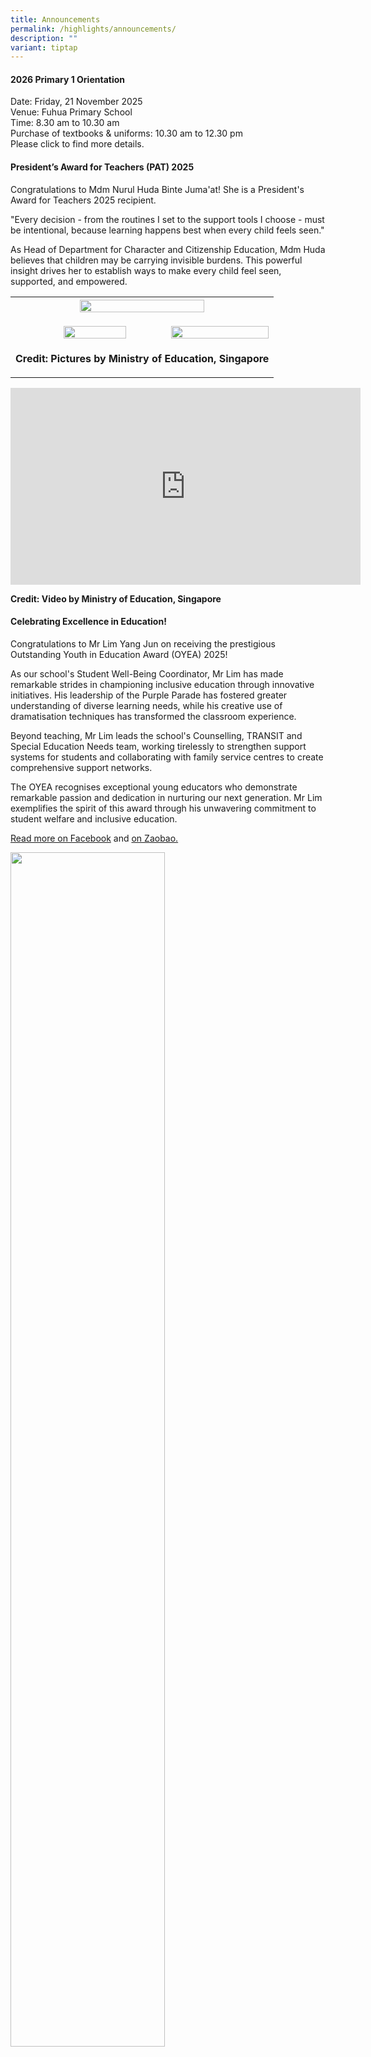 ```yaml
---
title: Announcements
permalink: /highlights/announcements/
description: ""
variant: tiptap
---
```

<h4>2026 Primary 1 Orientation</h4>
<p>Date: Friday, 21 November 2025
<br>Venue: Fuhua Primary School
<br>Time: 8.30 am to 10.30 am
<br>Purchase of textbooks &amp; uniforms: 10.30 am to 12.30 pm
<br>Please click to find more details.</p>
<p></p>
<h4>President’s Award for Teachers (PAT) 2025</h4>
<p>Congratulations to Mdm Nurul Huda Binte Juma'at! She is a President's
Award for Teachers 2025 recipient.</p>
<p>"Every decision - from the routines I set to the support tools I choose
- must be intentional, because learning happens best when every child feels
seen."</p>
<p>As Head of Department for Character and Citizenship Education, Mdm Huda
believes that children may be carrying invisible burdens. This powerful
insight drives her to establish ways to make every child feel seen, supported,
and empowered.</p>
<table style="minWidth: 75px">
<colgroup>
<col>
<col>
<col>
</colgroup>
<tbody>
<tr>
<th rowspan="1" colspan="3">
<div class="isomer-image-wrapper">
<img style="width: 70%;" height="auto" width="100%" alt="" src="/images/Highlights/Announcements/PAT25_Ms_Nurul_Huda_solo_2_edit.jpg">
</div>
</th>
</tr>
<tr>
<td rowspan="1" colspan="1">
<p></p>
</td>
<td rowspan="1" colspan="1">
<p></p>
<div class="isomer-image-wrapper">
<img style="width: 80%;" height="auto" width="100%" alt="" src="/images/Highlights/Announcements/PAT25_Ms_Nurul_Huda_colleagues_3_resize.jpg">
</div>
</td>
<td rowspan="1" colspan="1">
<p></p>
<div class="isomer-image-wrapper">
<img style="width: 100%" height="auto" width="100%" alt="" src="/images/Highlights/Announcements/PAT25_Ms_Nurul_Huda_students_2.jpg">
</div>
</td>
</tr>
<tr>
<td rowspan="1" colspan="3">
<p><strong>Credit: Pictures by Ministry of Education, Singapore</strong>
</p>
</td>
</tr>
</tbody>
</table>
<div class="iframe-wrapper">
<iframe height="315" width="560" allowfullscreen="true" frameborder="0" src="https://www.youtube.com/embed/168j8sfMR18?si=5Eii4gTHrZQksBeT"></iframe>
</div>
<p><strong>Credit: Video by Ministry of Education, Singapore</strong>
</p>
<h4>Celebrating Excellence in Education!</h4>
<p>Congratulations to Mr Lim Yang Jun on receiving the prestigious Outstanding
Youth in Education Award (OYEA) 2025!</p>
<p>As our school's Student Well-Being Coordinator, Mr Lim has made remarkable
strides in championing inclusive education through innovative initiatives.
His leadership of the Purple Parade has fostered greater understanding
of diverse learning needs, while his creative use of dramatisation techniques
has transformed the classroom experience.</p>
<p>Beyond teaching, Mr Lim leads the school's Counselling, TRANSIT and Special
Education Needs team, working tirelessly to strengthen support systems
for students and collaborating with family service centres to create comprehensive
support networks.</p>
<p>The OYEA recognises exceptional young educators who demonstrate remarkable
passion and dedication in nurturing our next generation. Mr Lim exemplifies
the spirit of this award through his unwavering commitment to student welfare
and inclusive education.</p>
<p><a href="https://www.facebook.com/story.php?story_fbid=1191412666355217&amp;id=100064594847808&amp;mibextid=wwXIfr&amp;rdid=Ne0a5JSxftwkrr93#" rel="noopener nofollow" target="_blank">Read more on Facebook</a> and
<a href="https://www.zaobao.com.sg/news/singapore/story20250709-7111924" rel="noopener nofollow" target="_blank">on Zaobao.</a>
</p>
<p></p>
<div class="isomer-image-wrapper">
<img style="width: 70%;" height="auto" width="100%" alt="" src="/images/Highlights/Announcements/oyea_2025.jpg">
</div>
<p></p>
<table style="minWidth: 25px">
<colgroup>
<col>
</colgroup>
<tbody>
<tr>
<td rowspan="1" colspan="1">
<h4><strong>Nomination for 2025 Distinguished Chinese Language Teachers Awards</strong></h4>
</td>
</tr>
</tbody>
</table>
<table style="minWidth: 25px">
<colgroup>
<col>
</colgroup>
<tbody>
<tr>
<td rowspan="1" colspan="1">
<p>Organised by Lianhe Zaobao (ZB) and ZBSchools, the awards aim to give
due recognition to deserving Chinese Language (CL) teachers who have shown
exemplary efforts toward the teaching of Chinese language and culture in
the past year. The awards also affirm the efforts of teachers who have
successfully inculcated in their students an appreciation for Chinese language
and culture.</p>
<p>The Distinguished Chinese Language Teachers Awards 2025 is co-organised
by Singapore Centre for Chinese Language, The Society of Chinese Education
Singapore, Singapore Chinese Teachers’ Union and Singapore Middle School
Chinese Teachers’ Association, with support from the Ministry of Education.
All CL teachers from primary and secondary schools, pre-universities and
junior colleges are eligible for nomination (except for past winners).
Winners will be presented with a trophy and cash prize of $1,500 each.</p>
<p></p>
<div class="isomer-image-wrapper">
<img style="width: 100%" height="auto" width="100%" alt="" src="/images/Highlights/Announcements/cl2.png">
</div>
</td>
</tr>
</tbody>
</table>
<div class="isomer-image-wrapper">
<img style="width: 40%;" height="auto" width="100%" alt="" src="/images/Highlights/Announcements/CL.png">
</div>
<h4><strong>Call for Nominations: Arif Budiman Malay Language Teacher Award 2025</strong></h4>
<p>The <strong><em>Arif Budiman Malay Language Teacher Award</em></strong> (AGAB)
2025 is an annual award jointly organised by the Malay Language Council,
Singapore (MBMS), Malay Language Teachers’ Association (PGBM), Berita Harian
(BH) and Malay Language Learning and Promotion Committee (MLLPC).</p>
<p>This award recognises outstanding Malay Language teachers who have made
significant contributions to the teaching and learning of the Malay Language
in our school.</p>
<p>We would like to invite students and parents to nominate Malay Language
teachers from our school for the awards, as an affirmation and encouragement
to them.</p>
<p>To nominate, please use the <strong>QR code</strong> below or <strong>click </strong>
<a href="https://go.gov.sg/agab2025" rel="noopener nofollow" target="_blank">here</a>. Kindly note that the closing date for nomination is&nbsp;<strong>4 April 2025 (Friday).</strong>
</p>
<div class="isomer-image-wrapper">
<img style="width: 60%;" height="auto" width="100%" alt="" src="/images/Highlights/Announcements/agab_qr_code.jpg">
</div>
<h4><strong>Call for Nominations: Inspiring Teacher of English Award 2025</strong></h4>
<p>Nominations for the annual&nbsp;<strong><em>Inspiring Teacher of English</em>&nbsp;<em>Award</em></strong>&nbsp;are
now open.&nbsp; Presented by the <em>Speak Good English Movement</em> and <em>The Straits Times</em> with
the support of the Ministry of Education, the Award has two categories
– the Teaching Award and the Leadership Award.&nbsp;This award is open
to all in-service teachers of English Language. The Award has two categories
– the Teaching Award and the Leadership Award.&nbsp;</p>
<p>We would like to invite students and parents to nominate English Language
teachers from our school for the awards, as an affirmation and encouragement
to them.</p>
<p>To nominate, please click <a href="https://www.languagecouncils.sg/goodenglish/inspiring-teacher-of-english-award/nomination-information" rel="noopener nofollow" target="_blank">here</a> to
download the nomination forms. For more information, please email: <a rel="noopener noreferrer nofollow" target="_blank">nhb_speakgoodenglishmovement@nhb.gov.sg</a>.&nbsp;Kindly
note that the closing date for nomination is&nbsp;<strong>4 April 2025 (Friday).</strong>
</p>
<h4><strong>Call for Nominations: Most Inspiring Tamil Teachers’ Award 2025</strong></h4>
<p>The <strong><em>Most Inspiring Tamil Teachers’ (MITT) Award</em></strong> recognises
Tamil Language teachers who have made significant contributions to the
teaching and learning of TL. Nominees should be:</p>
<ul data-tight="true" class="tight">
<li>
<p>Teachers who nurture students’ interest in Tamil Language by using innovative
methods, including the effective use of educational technology to make
lessons more engaging and interactive; and</p>
</li>
<li>
<p>Dedicated and passionate teachers who demonstrate a keen interest in students’
well-being while developing 21st Century Competencies for them to be future-ready.</p>
</li>
</ul>
<p>We would like to invite students and parents to nominate Tamil Language
teachers from our school for the awards, as an affirmation and encouragement
to them.</p>
<p>To nominate, please use the <strong>QR code</strong> below or click <a href="https://go.gov.sg/mitt2025" rel="noopener nofollow" target="_blank">here</a>. Kindly
note that the closing date for nomination is&nbsp;<strong>4 April 2025 (Friday).</strong>
</p>
<div class="isomer-image-wrapper">
<img style="width: 60%;" height="auto" width="100%" alt="" src="/images/Highlights/Announcements/mitt_qr_code.jpg">
</div>
<h4>School Canteen Vacancy</h4>
<p>Fuhua Primary School is inviting interested applicants to operate a
<br>“<strong>Chinese Noodles</strong>”&nbsp;stall in our school canteen. For
more details, please click <a href="https://fuhuapri.moe.edu.sg/school-canteen/" rel="noopener nofollow" target="_blank">here</a>.</p>
<h5></h5>
<p></p>
<p></p>